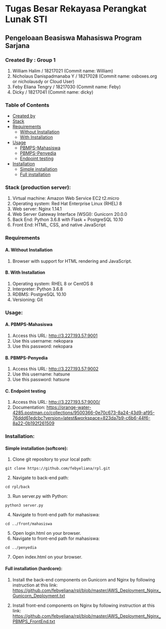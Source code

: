 # Tugas Besar Rekayasa Perangkat Lunak STI
## Pengeloaan Beasiswa Mahasiswa Program Sarjana
### Created By : Group 1
1. William Halim / 18217021 (Commit name: William)
2. Nicholaus Danispadmanaba Y / 18217028 (Commit name: osboxes.org or nicholausdy or Cloud User)
3. Feby Eliana Tengry / 18217030 (Commit name: Feby)
4. Dicky / 18217041 (Commit name: dicky)
### Table of Contents
* [Created by](https://github.com/febyeliana/rpl#created-by--group-1)
* [Stack](https://github.com/febyeliana/rpl#created-by--group-1)
* [Requirements](https://github.com/febyeliana/rpl#requirements)
  - [Without Installation](https://github.com/febyeliana/rpl#a-without-installation)
  - [With Installation](https://github.com/febyeliana/rpl#b-with-installation)
* [Usage](https://github.com/febyeliana/rpl#usage)
  - [PBMPS-Mahasiswa](https://github.com/febyeliana/rpl#a-pbmps-mahasiswa)
  - [PBMPS-Penyedia](https://github.com/febyeliana/rpl#b-pbmps-penyedia)
  - [Endpoint testing](https://github.com/febyeliana/rpl#c-endpoint-testing)
* [Installation](https://github.com/febyeliana/rpl#installation)
  - [Simple installation](https://github.com/febyeliana/rpl#simple-installation-softcore)
  - [Full installation](https://github.com/febyeliana/rpl#full-installation-hardcore)
  
### Stack (production server): 
1. Virtual machine: Amazon Web Service EC2 t2.micro
2. Operating system: Red Hat Enterprise Linux (RHEL) 8
3. Web server: Nginx 1.14.1
4. Web Server Gateway Interface (WSGI): Gunicorn 20.0.0
5. Back End: Python 3.6.8 with Flask + PostgreSQL 10.10
6. Front End: HTML, CSS, and native JavaScript

### Requirements 
#### A. Without Installation
1. Browser with support for HTML rendering and JavaScript.
#### B. With Installation
1. Operating system: RHEL 8 or CentOS 8
2. Interpreter: Python 3.6.8
3. RDBMS: PostgreSQL 10.10
4. Versioning: Git

### Usage:
#### A. PBMPS-Mahasiswa
1. Access this URL: http://3.227.193.57:9001
2. Use this username: nekopara
3. Use this password: nekopara

#### B. PBMPS-Penyedia
1. Access this URL: http://3.227.193.57:9002
2. Use this username: hatsune
3. Use this password: hatsune

#### C. Endpoint testing
1. Access this URL: http://3.227.193.57:9000/<insert endpoint>
2. Documentation: https://orange-water-4285.postman.co/collections/9500366-0e70c673-8a24-43d9-af95-76ddd61edcbc?version=latest&workspace=823da7b9-c6b6-44f6-8a22-0b192f261509

### Installation:
#### Simple installation (softcore):
1. Clone git repository to your local path:
```console
git clone https://github.com/febyeliana/rpl.git 
```
2. Navigate to back-end path:
```console
cd rpl/back  
```
3. Run server.py with Python:
```console
python3 server.py  
```
4. Navigate to front-end path for mahasiswa:
```console
cd ../front/mahasiswa
```
5. Open login.html on your browser.
6. Navigate to front-end path for mahasiswa:
```console
cd ../penyedia
```
7. Open index.html on your browser.

#### Full installation (hardcore):
1. Install the back-end components on Gunicorn and Nginx by following instruction at this link: https://github.com/febyeliana/rpl/blob/master/AWS_Deployment_Nginx_Gunicorn_Deployment.txt

2. Install front-end components on Nginx by following instruction at this link: https://github.com/febyeliana/rpl/blob/master/AWS_Deployment_Nginx_PBMPS_FrontEnd.txt








